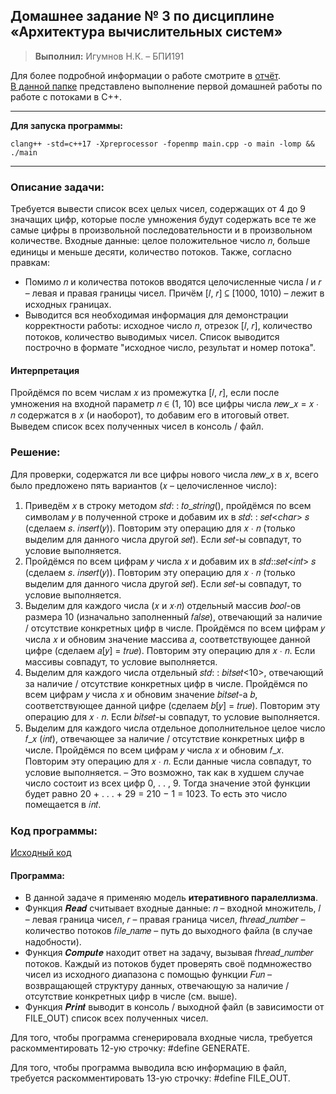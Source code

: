 ## Домашнее задание № 3 по дисциплине «Архитектура вычислительных систем»
> **Выполнил:** Игумнов Н.К. – БПИ191

Для более подробной информации о работе смотрите в [отчёт](./Отчёт.pdf).<br>
[В данной папке](https://github.com/NikitaChampion/HSE-FCS-SE-CPP-MT/tree/master/HW2/) представлено выполнение первой домашней работы по работе с потоками в C++.

***
**Для запуска программы:**
```
clang++ -std=c++17 -Xpreprocessor -fopenmp main.cpp -o main -lomp && ./main
```
***

### **Описание задачи:**
Требуется вывести список всех целых чисел, содержащих от 4 до 9 значащих цифр, которые после умножения будут содержать все те же самые цифры в произвольной последовательности и в произвольном количестве.
Входные данные: целое положительное число 𝑛, больше единицы и меньше десяти, количество потоков.
Также, согласно правкам:
- Помимо 𝑛 и количества потоков вводятся целочисленные числа 𝑙 и 𝑟 – левая и правая границы чисел. Причём [𝑙, 𝑟] ⊆ [1000, 1010) – лежит в исходных границах.
- Выводится вся необходимая информация для демонстрации корректности работы: исходное число 𝑛, отрезок [𝑙, 𝑟], количество потоков, количество выводимых чисел. Список выводится построчно в формате "исходное число, результат и номер потока".

#### **Интерпретация**
Пройдёмся по всем числам 𝑥 из промежутка [𝑙, 𝑟], если после умножения на входной параметр 𝑛 ∈ (1, 10) все цифры числа 𝑛𝑒𝑤_𝑥 = 𝑥 ∙ 𝑛 содержатся в 𝑥 (и наоборот), то добавим его в итоговый ответ. Выведем список всех полученных чисел в консоль / файл.

### **Решение:**
Для проверки, содержатся ли все цифры нового числа 𝑛𝑒𝑤_𝑥 в 𝑥, всего было предложено пять вариантов (𝑥 – целочисленное число):
1. Приведём 𝑥 в строку методом 𝑠𝑡𝑑: : 𝑡𝑜_𝑠𝑡𝑟𝑖𝑛𝑔(), пройдёмся по всем символам 𝑦 в полученной строке и добавим их в 𝑠𝑡𝑑: : 𝑠𝑒𝑡<*char*> 𝑠 (сделаем 𝑠. 𝑖𝑛𝑠𝑒𝑟𝑡(𝑦)). Повторим эту операцию для 𝑥 ∙ 𝑛 (только выделим для данного числа другой 𝑠𝑒𝑡). Если 𝑠𝑒𝑡-ы совпадут, то условие выполняется.
2. Пройдёмся по всем цифрам 𝑦 числа 𝑥 и добавим их в 𝑠𝑡𝑑::𝑠𝑒𝑡<𝑖𝑛𝑡> 𝑠 (сделаем 𝑠. 𝑖𝑛𝑠𝑒𝑟𝑡(𝑦)). Повторим эту операцию для 𝑥 ∙ 𝑛 (только выделим для данного числа другой 𝑠𝑒𝑡). Если 𝑠𝑒𝑡-ы совпадут, то условие выполняется.
3. Выделим для каждого числа (𝑥 и 𝑥∙𝑛) отдельный массив 𝑏𝑜𝑜𝑙-ов размера 10 (изначально заполненный 𝑓𝑎𝑙𝑠𝑒), отвечающий за наличие / отсутствие конкретных цифр в числе. Пройдёмся по всем цифрам 𝑦 числа 𝑥 и обновим значение массива 𝑎, соответствующее данной цифре (сделаем 𝑎[𝑦] = 𝑡𝑟𝑢𝑒). Повторим эту операцию для 𝑥 ∙ 𝑛. Если массивы совпадут, то условие выполняется.
4. Выделим для каждого числа отдельный 𝑠𝑡𝑑: : 𝑏𝑖𝑡𝑠𝑒𝑡<10>, отвечающий за наличие / отсутствие конкретных цифр в числе. Пройдёмся по всем цифрам 𝑦 числа 𝑥 и обновим значение 𝑏𝑖𝑡𝑠𝑒𝑡-а 𝑏, соответствующее данной цифре (сделаем 𝑏[𝑦] = 𝑡𝑟𝑢𝑒). Повторим эту операцию для 𝑥 ∙ 𝑛. Если 𝑏𝑖𝑡𝑠𝑒𝑡-ы совпадут, то условие выполняется.
5. Выделим для каждого числа отдельное дополнительное целое число 𝑓_𝑥 (𝑖𝑛𝑡), отвечающее за наличие / отсутствие конкретных цифр в числе. Пройдёмся по всем цифрам 𝑦 числа 𝑥 и обновим 𝑓_𝑥. Повторим эту операцию для 𝑥 ∙ 𝑛. Если данные числа совпадут, то условие выполняется. – Это возможно, так как в худшем случае число состоит из всех цифр 0, . . , 9. Тогда значение этой функции будет равно 20 + . . . + 29 = 210 − 1 = 1023. То есть это число помещается в 𝑖𝑛𝑡.

### **Код программы:**
[Исходный код](./src/main.cpp)<br>

#### **Программа:**
- В данной задаче я применяю модель **итеративного паралеллизма**.
- Функция 𝑹𝒆𝒂𝒅 считывает входные данные: 𝑛 – входной множитель, 𝑙 – левая граница чисел, 𝑟 – правая граница чисел, 𝑡h𝑟𝑒𝑎𝑑_𝑛𝑢𝑚𝑏𝑒𝑟 – количество потоков 𝑓𝑖𝑙𝑒_𝑛𝑎𝑚𝑒 – путь до выходного файла (в случае надобности).
- Функция 𝑪𝒐𝒎𝒑𝒖𝒕𝒆 находит ответ на задачу, вызывая 𝑡h𝑟𝑒𝑎𝑑_𝑛𝑢𝑚𝑏𝑒𝑟 потоков. Каждый из потоков будет проверять своё подмножество чисел из исходного диапазона с помощью функции 𝐹𝑢𝑛 – возвращающей структуру данных, отвечающую за наличие / отсутствие конкретных цифр в числе (см. выше).
- Функция 𝑷𝒓𝒊𝒏𝒕 выводит в консоль / выходной файл (в зависимости от FILE_OUT) список всех полученных чисел.

Для того, чтобы программа сгенерировала входные числа, требуется раскомментировать 12-ую строчку: #define GENERATE.

Для того, чтобы программа выводила всю информацию в файл, требуется раскомментировать 13-ую строчку: #define FILE_OUT.
